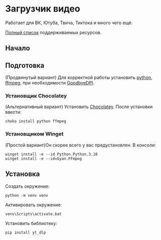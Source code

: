 # Загрузчик видео #

Работает для ВК, Ютуба, Твича, Тиктока и много чего ещё.

[Полный список](https://github.com/yt-dlp/yt-dlp/blob/master/supportedsites.md) поддерживаемых ресурсов.

## Начало ##
## Подготовка ##
(Продвинутый вариант)
Для корректной работы установить [python](https://www.python.org/downloads/), [ffmpeg](https://github.com/GyanD/codexffmpeg/releases/), при необходимости [GoodbyeDPI](https://github.com/ValdikSS/GoodbyeDPI/releases).

### Установщик Chocolatey ###
(Альтернативный вариант)
Установить [Chocolatey](https://chocolatey.org/install).
После установки ввести:
```
choko install python ffmpeg
```
### Установщиком Winget ###
(Простой вариант)Он скорее всего у вас предустановлен.
В консоли:
```
winget install -e --id Python.Python.3.10
winget install -e --id=Gyan.FFmpeg  
```
## Установка ##
Создать окружение:
```
python -m venv venv
```
Активировать окружение:
```
venv\Scripts\activate.bat
```
Установить библиотеку:
```
pip install yt_dlp
```